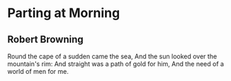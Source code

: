 # Parting at Morning
## Robert Browning
Round the cape of a sudden came the sea,
And the sun looked over the mountain's rim:
And straight was a path of gold for him,
And the need of a world of men for me.